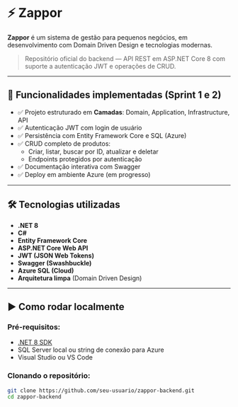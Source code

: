 # ⚡ Zappor

**Zappor** é um sistema de gestão para pequenos negócios, em desenvolvimento com Domain Driven Design e tecnologias modernas.

> Repositório oficial do backend — API REST em ASP.NET Core 8 com suporte a autenticação JWT e operações de CRUD.

---

## 📌 Funcionalidades implementadas (Sprint 1 e 2)

- ✅ Projeto estruturado em **Camadas**: Domain, Application, Infrastructure, API
- ✅ Autenticação JWT com login de usuário
- ✅ Persistência com Entity Framework Core e SQL (Azure)
- ✅ CRUD completo de produtos:
  - Criar, listar, buscar por ID, atualizar e deletar
  - Endpoints protegidos por autenticação
- ✅ Documentação interativa com Swagger
- ✅ Deploy em ambiente Azure (em progresso)

---

## 🛠️ Tecnologias utilizadas

- **.NET 8**
- **C#**
- **Entity Framework Core**
- **ASP.NET Core Web API**
- **JWT (JSON Web Tokens)**
- **Swagger (Swashbuckle)**
- **Azure SQL (Cloud)**
- **Arquitetura limpa** (Domain Driven Design)

---

## ▶️ Como rodar localmente

### Pré-requisitos:

- [.NET 8 SDK](https://dotnet.microsoft.com/en-us/download)
- SQL Server local ou string de conexão para Azure
- Visual Studio ou VS Code

### Clonando o repositório:

```bash
git clone https://github.com/seu-usuario/zappor-backend.git
cd zappor-backend
